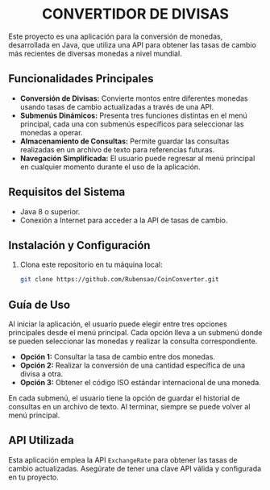 
<h1 align="center"> CONVERTIDOR DE DIVISAS </h1>

Este proyecto es una aplicación para la conversión de monedas, desarrollada en Java, que utiliza una API para obtener las tasas de cambio más recientes de diversas monedas a nivel mundial.

## Funcionalidades Principales

- **Conversión de Divisas:** Convierte montos entre diferentes monedas usando tasas de cambio actualizadas a través de una API.
- **Submenús Dinámicos:** Presenta tres funciones distintas en el menú principal, cada una con submenús específicos para seleccionar las monedas a operar.
- **Almacenamiento de Consultas:** Permite guardar las consultas realizadas en un archivo de texto para referencias futuras.
- **Navegación Simplificada:** El usuario puede regresar al menú principal en cualquier momento durante el uso de la aplicación.

## Requisitos del Sistema

- Java 8 o superior.
- Conexión a Internet para acceder a la API de tasas de cambio.

## Instalación y Configuración

1. Clona este repositorio en tu máquina local:
   ```sh
   git clone https://github.com/Rubensao/CoinConverter.git
   ```

## Guía de Uso

Al iniciar la aplicación, el usuario puede elegir entre tres opciones principales desde el menú principal. Cada opción lleva a un submenú donde se pueden seleccionar las monedas y realizar la consulta correspondiente.

- **Opción 1:** Consultar la tasa de cambio entre dos monedas.
- **Opción 2:** Realizar la conversión de una cantidad específica de una divisa a otra.
- **Opción 3:** Obtener el código ISO estándar internacional de una moneda.

En cada submenú, el usuario tiene la opción de guardar el historial de consultas en un archivo de texto. Al terminar, siempre se puede volver al menú principal.

## API Utilizada

Esta aplicación emplea la API `ExchangeRate` para obtener las tasas de cambio actualizadas. Asegúrate de tener una clave API válida y configurada en tu proyecto.


